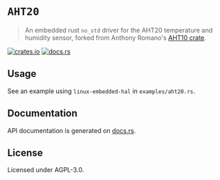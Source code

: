 # `AHT20`

> An embedded rust `no_std` driver for the AHT20 temperature and humidity sensor, forked from Anthony Romano's [AHT10 crate](https://github.com/heyitsanthony/aht10).

[![crates.io](https://img.shields.io/crates/v/aht20.svg)](https://crates.io/crates/aht20)
[![docs.rs](https://docs.rs/aht20/badge.svg)](https://docs.rs/aht20/)

## Usage

See an example using `linux-embedded-hal` in `examples/aht20.rs`.

## Documentation

API documentation is generated on [docs.rs](https://docs.rs/aht20).

## License

Licensed under AGPL-3.0.
